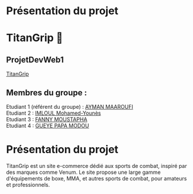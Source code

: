 # Présentation du projet


# TitanGrip 🥊

## ProjetDevWeb1

[TitanGrip](https://login.github.io/projet/)

## Membres du groupe :

Etudiant 1 (référent du groupe) :  [AYMAN MAAROUFI](mailto:login@edu.univ-fcomte.fr?)  
Etudiant 2 : [IMLOUL Mohamed-Younès](mailto:login@edu.univ-fcomte.fr?)   
Etudiant 3 : [FANNY MOUSTAPHA](mailto:login@edu.univ-fcomte.fr?)  
Etudiant 4 : [GUEYE PAPA MODOU](mailto:login@edu.univ-fcomte.fr?) 

# Présentation du projet

TitanGrip est un site e-commerce dédié aux sports de combat, inspiré par des marques comme Venum. Le site propose une large gamme d'équipements de boxe, MMA, et autres sports de combat, pour amateurs et professionnels.








